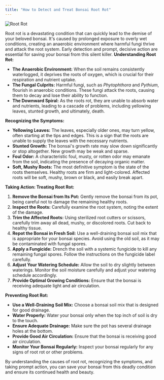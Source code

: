```yaml
---
title: "How to Detect and Treat Bonsai Root Rot"
---
```


![Root Rot](static/images/root-rot.jpg)

Root rot is a devastating condition that can quickly lead to the demise of your beloved bonsai. It's caused by prolonged exposure to overly wet conditions, creating an anaerobic environment where harmful fungi thrive and attack the root system. Early detection and prompt, decisive action are essential for saving your bonsai from this silent killer.
**Understanding Root Rot:**

*   **The Anaerobic Environment:** When the soil remains consistently waterlogged, it deprives the roots of oxygen, which is crucial for their respiration and nutrient uptake.
*   **The Fungal Culprits:** Harmful fungi, such as *Phytophthora* and *Pythium*, flourish in anaerobic conditions. These fungi attack the roots, causing them to decay and lose their ability to function.
*   **The Downward Spiral:** As the roots rot, they are unable to absorb water and nutrients, leading to a cascade of problems, including yellowing leaves, stunted growth, and ultimately, death.

**Recognizing the Symptoms:**

*   **Yellowing Leaves:** The leaves, especially older ones, may turn yellow, often starting at the tips and edges. This is a sign that the roots are unable to supply the leaves with the necessary nutrients.
*   **Stunted Growth:** The bonsai's growth rate may slow down significantly or stop altogether. New growth may be weak and sparse.
*   **Foul Odor:** A characteristic foul, musty, or rotten odor may emanate from the soil, indicating the presence of decaying organic matter.
*   **Soft, Mushy Roots:** The most definitive symptom is the state of the roots themselves. Healthy roots are firm and light-colored. Affected roots will be soft, mushy, brown or black, and easily break apart.

**Taking Action: Treating Root Rot:**

1.  **Remove the Bonsai from Its Pot:** Gently remove the bonsai from its pot, being careful not to damage the remaining healthy roots.
2.  **Inspect the Roots:** Carefully examine the root system, noting the extent of the damage.
3.  **Trim the Affected Roots:** Using sterilized root cutters or scissors, carefully trim away all dead, mushy, or discolored roots. Cut back to healthy tissue.
4.  **Repot the Bonsai in Fresh Soil:** Use a well-draining bonsai soil mix that is appropriate for your bonsai species. Avoid using the old soil, as it may be contaminated with fungal spores.
5.  **Apply a Fungicide:** Drench the soil with a systemic fungicide to kill any remaining fungal spores. Follow the instructions on the fungicide label carefully.
6.  **Adjust Your Watering Schedule:** Allow the soil to dry slightly between waterings. Monitor the soil moisture carefully and adjust your watering schedule accordingly.
7.  **Provide Optimal Growing Conditions:** Ensure that the bonsai is receiving adequate light and air circulation.

**Preventing Root Rot:**

*   **Use a Well-Draining Soil Mix:** Choose a bonsai soil mix that is designed for good drainage.
*   **Water Properly:** Water your bonsai only when the top inch of soil is dry to the touch.
*   **Ensure Adequate Drainage:** Make sure the pot has several drainage holes at the bottom.
*   **Provide Good Air Circulation:** Ensure that the bonsai is receiving good air circulation.
*   **Monitor Your Bonsai Regularly:** Inspect your bonsai regularly for any signs of root rot or other problems.

By understanding the causes of root rot, recognizing the symptoms, and taking prompt action, you can save your bonsai from this deadly condition and ensure its continued health and beauty.
